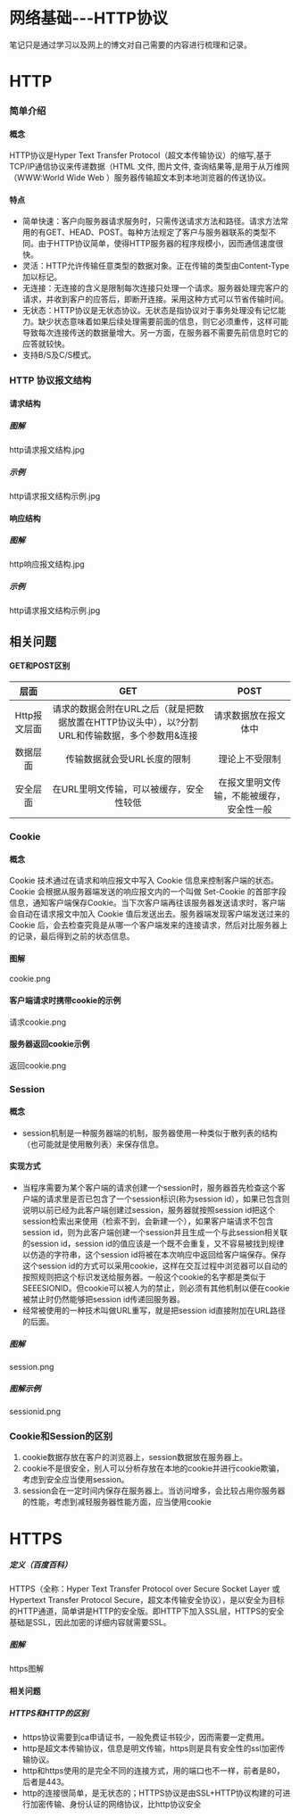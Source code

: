 # 网络基础---HTTP协议

笔记只是通过学习以及网上的博文对自己需要的内容进行梳理和记录。

# HTTP

### 简单介绍

#### 概念

HTTP协议是Hyper Text Transfer Protocol（超文本传输协议）的缩写,基于TCP/IP通信协议来传递数据（HTML 文件, 图片文件, 查询结果等,是用于从万维网（WWW:World Wide Web ）服务器传输超文本到本地浏览器的传送协议。

#### 特点

- 简单快速：客户向服务器请求服务时，只需传送请求方法和路径。请求方法常用的有GET、HEAD、POST。每种方法规定了客户与服务器联系的类型不同。由于HTTP协议简单，使得HTTP服务器的程序规模小，因而通信速度很快。
- 灵活：HTTP允许传输任意类型的数据对象。正在传输的类型由Content-Type加以标记。
- 无连接：无连接的含义是限制每次连接只处理一个请求。服务器处理完客户的请求，并收到客户的应答后，即断开连接。采用这种方式可以节省传输时间。
- 无状态：HTTP协议是无状态协议。无状态是指协议对于事务处理没有记忆能力。缺少状态意味着如果后续处理需要前面的信息，则它必须重传，这样可能导致每次连接传送的数据量增大。另一方面，在服务器不需要先前信息时它的应答就较快。
- 支持B/S及C/S模式。



### HTTP 协议报文结构

#### 请求结构

##### 图解

http请求报文结构.jpg

##### 示例

http请求报文结构示例.jpg

#### 响应结构

##### 图解

http响应报文结构.jpg

##### 示例

http请求报文结构示例.jpg



## 相关问题

#### GET和POST区别

|     层面     |                             GET                              |                   POST                   |
| :----------: | :----------------------------------------------------------: | :--------------------------------------: |
| Http报文层面 | 请求的数据会附在URL之后（就是把数据放置在HTTP协议头中），以?分割URL和传输数据，多个参数用&连接 |           请求数据放在报文体中           |
|   数据层面   |                 传输数据就会受URL长度的限制                  |              理论上不受限制              |
|   安全层面   |           在URL里明文传输，可以被缓存，安全性较低            | 在报文里明文传输，不能被缓存，安全性一般 |



### Cookie

#### 概念

  Cookie 技术通过在请求和响应报文中写入 Cookie 信息来控制客户端的状态。Cookie 会根据从服务器端发送的响应报文内的一个叫做 Set-Cookie 的首部字段信息，通知客户端保存Cookie。当下次客户端再往该服务器发送请求时，客户端会自动在请求报文中加入 Cookie 值后发送出去。服务器端发现客户端发送过来的 Cookie 后，会去检查究竟是从哪一个客户端发来的连接请求，然后对比服务器上的记录，最后得到之前的状态信息。

####  图解

 cookie.png



#### 客户端请求时携带cookie的示例

请求cookie.png

#### 服务器返回cookie示例

返回cookie.png



### Session

#### 概念

-   session机制是一种服务器端的机制，服务器使用一种类似于散列表的结构（也可能就是使用散列表）来保存信息。

#### 实现方式

- 当程序需要为某个客户端的请求创建一个session时，服务器首先检查这个客户端的请求里是否已包含了一个session标识(称为session id），如果已包含则说明以前已经为此客户端创建过session，服务器就按照session id把这个session检索出来使用（检索不到，会新建一个），如果客户端请求不包含session id，则为此客户端创建一个session并且生成一个与此session相关联的session id，session id的值应该是一个既不会重复，又不容易被找到规律以仿造的字符串，这个session id将被在本次响应中返回给客户端保存。保存这个session id的方式可以采用cookie，这样在交互过程中浏览器可以自动的按照规则把这个标识发送给服务器。一般这个cookie的名字都是类似于SEEESIONID。但cookie可以被人为的禁止，则必须有其他机制以便在cookie被禁止时仍然能够把session id传递回服务器。
- 经常被使用的一种技术叫做URL重写，就是把session id直接附加在URL路径的后面。

##### 图解

session.png

##### 图解示例

sessionid.png



### Cookie和Session的区别

1. cookie数据存放在客户的浏览器上，session数据放在服务器上。
2. cookie不是很安全，别人可以分析存放在本地的cookie并进行cookie欺骗，考虑到安全应当使用session。
3. session会在一定时间内保存在服务器上。当访问增多，会比较占用你服务器的性能，考虑到减轻服务器性能方面，应当使用cookie





#  HTTPS

#####  定义（百度百科）

  HTTPS（全称：Hyper Text Transfer Protocol over Secure Socket Layer 或 Hypertext Transfer Protocol Secure，超文本传输安全协议），是以安全为目标的HTTP通道，简单讲是HTTP的安全版。即HTTP下加入SSL层，HTTPS的安全基础是SSL，因此加密的详细内容就需要SSL。

##### 图解

https图解



#### 相关问题

##### HTTPS和HTTP的区别

- https协议需要到ca申请证书，一般免费证书较少，因而需要一定费用。
- http是超文本传输协议，信息是明文传输，https则是具有安全性的ssl加密传输协议。
- http和https使用的是完全不同的连接方式，用的端口也不一样，前者是80，后者是443。
- http的连接很简单，是无状态的；HTTPS协议是由SSL+HTTP协议构建的可进行加密传输、身份认证的网络协议，比http协议安全

 

 